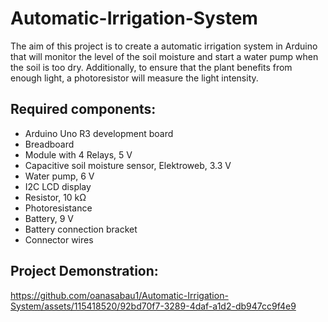 # Automatic-Irrigation-System
The aim of this project is to create a automatic irrigation system in Arduino that will monitor the level of the soil moisture and start a water pump when the soil is too dry. Additionally, to ensure that the plant benefits from enough light,  a photoresistor will measure the light intensity.

## Required components:

- Arduino Uno R3 development board
- Breadboard
- Module with 4 Relays, 5 V
- Capacitive soil moisture sensor, Elektroweb, 3.3 V
- Water pump, 6 V
- I2C LCD display
- Resistor, 10 kΩ
- Photoresistance
- Battery, 9 V
- Battery connection bracket
- Connector wires

## Project Demonstration:

https://github.com/oanasabau1/Automatic-Irrigation-System/assets/115418520/92bd70f7-3289-4daf-a1d2-db947cc9f4e9



